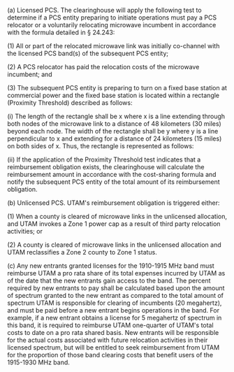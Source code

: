 (a) Licensed PCS. The clearinghouse will apply the following test to determine if a PCS entity preparing to initiate operations must pay a PCS relocator or a voluntarily relocating microwave incumbent in accordance with the formula detailed in § 24.243:

(1) All or part of the relocated microwave link was initially co-channel with the licensed PCS band(s) of the subsequent PCS entity;

(2) A PCS relocator has paid the relocation costs of the microwave incumbent; and

(3) The subsequent PCS entity is preparing to turn on a fixed base station at commercial power and the fixed base station is located within a rectangle (Proximity Threshold) described as follows:

(i) The length of the rectangle shall be x where x is a line extending through both nodes of the microwave link to a distance of 48 kilometers (30 miles) beyond each node. The width of the rectangle shall be y where y is a line perpendicular to x and extending for a distance of 24 kilometers (15 miles) on both sides of x. Thus, the rectangle is represented as follows:

(ii) If the application of the Proximity Threshold test indicates that a reimbursement obligation exists, the clearinghouse will calculate the reimbursement amount in accordance with the cost-sharing formula and notify the subsequent PCS entity of the total amount of its reimbursement obligation.

(b) Unlicensed PCS. UTAM's reimbursement obligation is triggered either:

(1) When a county is cleared of microwave links in the unlicensed allocation, and UTAM invokes a Zone 1 power cap as a result of third party relocation activities; or

(2) A county is cleared of microwave links in the unlicensed allocation and UTAM reclassifies a Zone 2 county to Zone 1 status.

(c) Any new entrants granted licenses for the 1910-1915 MHz band must reimburse UTAM a pro rata share of its total expenses incurred by UTAM as of the date that the new entrants gain access to the band. The percent required by new entrants to pay shall be calculated based upon the amount of spectrum granted to the new entrant as compared to the total amount of spectrum UTAM is responsible for clearing of incumbents (20 megahertz), and must be paid before a new entrant begins operations in the band. For example, if a new entrant obtains a license for 5 megahertz of spectrum in this band, it is required to reimburse UTAM one-quarter of UTAM's total costs to date on a pro rata shared basis. New entrants will be responsible for the actual costs associated with future relocation activities in their licensed spectrum, but will be entitled to seek reimbursement from UTAM for the proportion of those band clearing costs that benefit users of the 1915-1930 MHz band.

